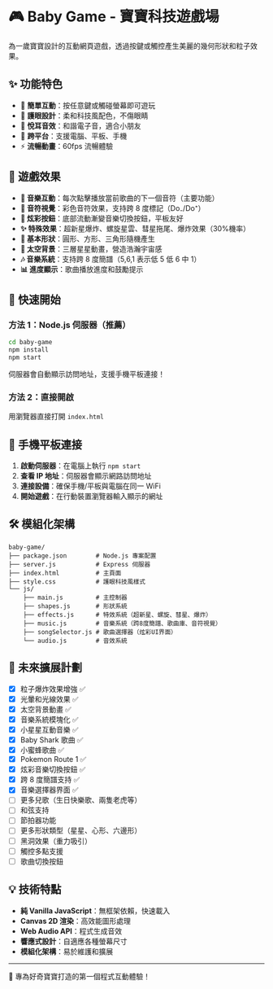 # 🎮 Baby Game - 寶寶科技遊戲場

為一歲寶寶設計的互動網頁遊戲，透過按鍵或觸控產生美麗的幾何形狀和粒子效果。

## ✨ 功能特色

-   🎯 **簡單互動**：按任意鍵或觸碰螢幕即可遊玩
-   🎨 **護眼設計**：柔和科技風配色，不傷眼睛
-   🎵 **悅耳音效**：和諧電子音，適合小朋友
-   📱 **跨平台**：支援電腦、平板、手機
-   ⚡ **流暢動畫**：60fps 流暢體驗

## 🎲 遊戲效果

-   **🎵 音樂互動**：每次點擊播放當前歌曲的下一個音符（主要功能）
-   **🎨 音符視覺**：彩色音符效果，支持跨 8 度標記（Do₋/Do⁺）
-   **🌈 炫彩按鈕**：底部流動漸變音樂切換按鈕，平板友好
-   **✨ 特殊效果**：超新星爆炸、螺旋星雲、彗星拖尾、爆炸效果（30%機率）
-   **🎯 基本形狀**：圓形、方形、三角形隨機產生
-   **🌌 太空背景**：三層星星動畫，營造浩瀚宇宙感
-   **🎶 音樂系統**：支持跨 8 度簡譜（5,6,1 表示低 5 低 6 中 1）
-   **📊 進度顯示**：歌曲播放進度和鼓勵提示

## 🚀 快速開始

### 方法 1：Node.js 伺服器（推薦）

```bash
cd baby-game
npm install
npm start
```

伺服器會自動顯示訪問地址，支援手機平板連接！

### 方法 2：直接開啟

用瀏覽器直接打開 `index.html`

## 📱 手機平板連接

1. **啟動伺服器**：在電腦上執行 `npm start`
2. **查看 IP 地址**：伺服器會顯示網路訪問地址
3. **連接設備**：確保手機/平板與電腦在同一 WiFi
4. **開始遊戲**：在行動裝置瀏覽器輸入顯示的網址

## 🛠 模組化架構

```
baby-game/
├── package.json        # Node.js 專案配置
├── server.js           # Express 伺服器
├── index.html          # 主頁面
├── style.css           # 護眼科技風樣式
└── js/
    ├── main.js         # 主控制器
    ├── shapes.js       # 形狀系統
    ├── effects.js      # 特效系統（超新星、螺旋、彗星、爆炸）
    ├── music.js        # 音樂系統（跨8度簡譜、歌曲庫、音符視覺）
    ├── songSelector.js # 歌曲選擇器（炫彩UI界面）
    └── audio.js        # 音效系統
```

## 🔧 未來擴展計劃

-   [x] 粒子爆炸效果增強 ✅
-   [x] 光暈和光線效果 ✅
-   [x] 太空背景動畫 ✅
-   [x] 音樂系統模塊化 ✅
-   [x] 小星星互動音樂 ✅
-   [x] Baby Shark 歌曲 ✅
-   [x] 小蜜蜂歌曲 ✅
-   [x] Pokemon Route 1 ✅
-   [x] 炫彩音樂切換按鈕 ✅
-   [x] 跨 8 度簡譜支持 ✅
-   [x] 音樂選擇器界面 ✅
-   [ ] 更多兒歌（生日快樂歌、兩隻老虎等）
-   [ ] 和弦支持
-   [ ] 節拍器功能
-   [ ] 更多形狀類型（星星、心形、六邊形）
-   [ ] 黑洞效果（重力吸引）
-   [ ] 觸控多點支援
-   [ ] 歌曲切換按鈕

## 💡 技術特點

-   **純 Vanilla JavaScript**：無框架依賴，快速載入
-   **Canvas 2D 渲染**：高效能圖形處理
-   **Web Audio API**：程式生成音效
-   **響應式設計**：自適應各種螢幕尺寸
-   **模組化架構**：易於維護和擴展

---

🎉 專為好奇寶寶打造的第一個程式互動體驗！
